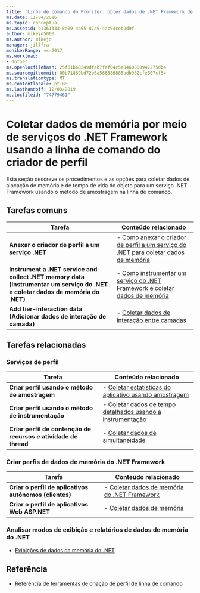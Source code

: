 ```yaml
---
title: 'Linha de comando do Profiler: obter dados de .NET Framework de memória de serviços'
ms.date: 11/04/2016
ms.topic: conceptual
ms.assetid: b1361333-8a09-4a65-87a9-4ac94ceb2d9f
author: mikejo5000
ms.author: mikejo
manager: jillfra
monikerRange: vs-2017
ms.workload:
- dotnet
ms.openlocfilehash: 25f61b68249dfab7faf04c5e0460800947275db4
ms.sourcegitcommit: 00b71889bd72b6a566586885bdb982cfe807cf54
ms.translationtype: MT
ms.contentlocale: pt-BR
ms.lasthandoff: 12/03/2019
ms.locfileid: "74779461"
---
```

# <a name="collect-memory-data-from-net-framework-services-by-using-the-profiler-command-line"></a>Coletar dados de memória por meio de serviços do .NET Framework usando a linha de comando do criador de perfil
Esta seção descreve os procedimentos e as opções para coletar dados de alocação de memória e de tempo de vida do objeto para um serviço .NET Framework usando o método de amostragem na linha de comando.

## <a name="common-tasks"></a>Tarefas comuns

|Tarefa|Conteúdo relacionado|
|----------|---------------------|
|**Anexar o criador de perfil a um serviço .NET**|-   [Como anexar o criador de perfil a um serviço do .NET para coletar dados de memória](../profiling/how-to-attach-the-profiler-to-a-dotnet-service-to-collect-memory-data-by-using-the-command-line.md)|
|**Instrument a .NET service and collect .NET memory data (Instrumentar um serviço do .NET e coletar dados de memória do .NET)**|-   [Como instrumentar um serviço do .NET Framework e coletar dados de memória](../profiling/how-to-instrument-a-dotnet-framework-service-and-collect-memory-data-by-using-the-profiler-command-line.md)|
|**Add tier-interaction data (Adicionar dados de interação de camada)**|-   [Coletar dados de interação entre camadas](../profiling/adding-tier-interaction-data-from-the-command-line.md)|

## <a name="related-tasks"></a>Tarefas relacionadas

### <a name="profile-services"></a>Serviços de perfil

|Tarefa|Conteúdo relacionado|
|----------|---------------------|
|**Criar perfil usando o método de amostragem**|-   [Coletar estatísticas do aplicativo usando amostragem](../profiling/collecting-application-statistics-for-services-by-using-the-profiler-sampling-method.md)|
|**Criar perfil usando o método de instrumentação**|-   [Coletar dados de tempo detalhados usando a instrumentação](../profiling/collecting-detailed-timing-data-for-services-by-using-the-instrumentation-method.md)|
|**Criar perfil de contenção de recursos e atividade de thread**|-   [Coletar dados de simultaneidade](../profiling/collecting-concurrency-data-for-a-service-by-using-the-profiler-command-line.md)|

### <a name="profile-net-framework-memory-data"></a>Criar perfis de dados de memória do .NET Framework

|Tarefa|Conteúdo relacionado|
|----------|---------------------|
|**Criar o perfil de aplicativos autônomos (clientes)**|-   [Coletar dados de memória do .NET Framework](../profiling/collecting-dotnet-framework-memory-data-for-stand-alone-applications.md)|
|**Criar o perfil de aplicativos Web ASP.NET**|-   [Coletar dados de memória](../profiling/collecting-memory-data-from-an-aspnet-web-application.md)|

### <a name="analyze-net-memory-data-views-and-reports"></a>Analisar modos de exibição e relatórios de dados de memória do .NET
- [Exibições de dados da memória do .NET](../profiling/dotnet-memory-data-views.md)

## <a name="reference"></a>Referência
- [Referência de ferramentas de criação de perfil de linha de comando](../profiling/command-line-profiling-tools-reference.md)
